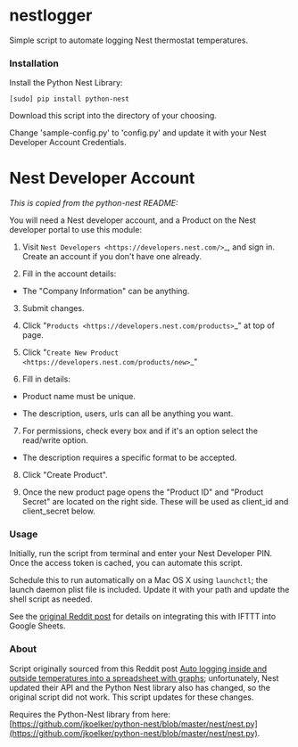 # nestlogger
Simple script to automate logging Nest thermostat temperatures.

### Installation
Install the Python Nest Library:

    [sudo] pip install python-nest

Download this script into the directory of your choosing.

Change 'sample-config.py' to 'config.py' and update it with your Nest Developer Account Credentials.

Nest Developer Account
=======================

*This is copied from the python-nest README:*

You will need a Nest developer account, and a Product on the Nest developer portal to use this module:

1. Visit `Nest Developers <https://developers.nest.com/>`_, and sign in. Create an account if you don't have one already.

2. Fill in the account details:

  - The "Company Information" can be anything.

3. Submit changes.

4. Click "`Products <https://developers.nest.com/products>`_" at top of page.

5. Click "`Create New Product <https://developers.nest.com/products/new>`_"

6. Fill in details:

  - Product name must be unique.

  - The description, users, urls can all be anything you want.

7. For permissions, check every box and if it's an option select the read/write option.

  - The description requires a specific format to be accepted.

8. Click "Create Product".

9. Once the new product page opens the "Product ID" and "Product Secret" are located on the right side. These will be used as client_id and client_secret below.

### Usage
Initially, run the script from terminal and enter your Nest Developer PIN. Once the access token is cached, you can automate this script.

Schedule this to run automatically on a Mac OS X using `launchctl`; the launch daemon plist file is included. Update it with your path and update the shell script as needed.

See the [original Reddit post](https://www.reddit.com/r/Nest/comments/56gdnu/auto_logging_inside_and_outside_temperatures_into/) for details on integrating this with IFTTT into Google Sheets.

### About
Script originally sourced from this Reddit post [Auto logging inside and outside temperatures into a spreadsheet with graphs](https://www.reddit.com/r/Nest/comments/56gdnu/auto_logging_inside_and_outside_temperatures_into/); unfortunately, Nest updated their API and the Python Nest library also has changed, so the original script did not work. This script updates for these changes.

Requires the Python-Nest library from here: [https://github.com/jkoelker/python-nest/blob/master/nest/nest.py](https://github.com/jkoelker/python-nest/blob/master/nest/nest.py).

